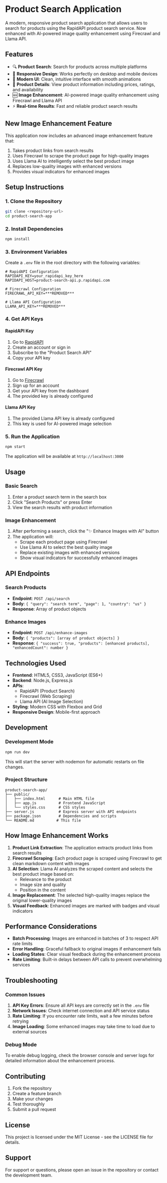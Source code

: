 # Product Search Application

A modern, responsive product search application that allows users to search for products using the RapidAPI product search service. Now enhanced with AI-powered image quality enhancement using Firecrawl and Llama API.

## Features

- 🔍 **Product Search**: Search for products across multiple platforms
- 📱 **Responsive Design**: Works perfectly on desktop and mobile devices
- 🎨 **Modern UI**: Clean, intuitive interface with smooth animations
- 🛒 **Product Details**: View product information including prices, ratings, and availability
- 🆕 **Image Enhancement**: AI-powered image quality enhancement using Firecrawl and Llama API
- ⚡ **Real-time Results**: Fast and reliable product search results

## New Image Enhancement Feature

This application now includes an advanced image enhancement feature that:

1. Takes product links from search results
2. Uses Firecrawl to scrape the product page for high-quality images
3. Uses Llama AI to intelligently select the best product image
4. Replaces low-quality images with enhanced versions
5. Provides visual indicators for enhanced images

## Setup Instructions

### 1. Clone the Repository

```bash
git clone <repository-url>
cd product-search-app
```

### 2. Install Dependencies

```bash
npm install
```

### 3. Environment Variables

Create a `.env` file in the root directory with the following variables:

```env
# RapidAPI Configuration
RAPIDAPI_KEY=your_rapidapi_key_here
RAPIDAPI_HOST=product-search-api.p.rapidapi.com

# Firecrawl Configuration
FIRECRAWL_API_KEY=***REMOVED***

# Llama API Configuration
LLAMA_API_KEY=***REMOVED***
```

### 4. Get API Keys

#### RapidAPI Key
1. Go to [RapidAPI](https://rapidapi.com/)
2. Create an account or sign in
3. Subscribe to the "Product Search API"
4. Copy your API key

#### Firecrawl API Key
1. Go to [Firecrawl](https://firecrawl.dev/)
2. Sign up for an account
3. Get your API key from the dashboard
4. The provided key is already configured

#### Llama API Key
1. The provided Llama API key is already configured
2. This key is used for AI-powered image selection

### 5. Run the Application

```bash
npm start
```

The application will be available at `http://localhost:3000`

## Usage

### Basic Search
1. Enter a product search term in the search box
2. Click "Search Products" or press Enter
3. View the search results with product information

### Image Enhancement
1. After performing a search, click the "✨ Enhance Images with AI" button
2. The application will:
   - Scrape each product page using Firecrawl
   - Use Llama AI to select the best quality image
   - Replace existing images with enhanced versions
   - Show visual indicators for successfully enhanced images

## API Endpoints

### Search Products
- **Endpoint**: `POST /api/search`
- **Body**: `{ "query": "search term", "page": 1, "country": "us" }`
- **Response**: Array of product objects

### Enhance Images
- **Endpoint**: `POST /api/enhance-images`
- **Body**: `{ "products": [array of product objects] }`
- **Response**: `{ "success": true, "products": [enhanced products], "enhancedCount": number }`

## Technologies Used

- **Frontend**: HTML5, CSS3, JavaScript (ES6+)
- **Backend**: Node.js, Express.js
- **APIs**: 
  - RapidAPI (Product Search)
  - Firecrawl (Web Scraping)
  - Llama API (AI Image Selection)
- **Styling**: Modern CSS with Flexbox and Grid
- **Responsive Design**: Mobile-first approach

## Development

### Development Mode

```bash
npm run dev
```

This will start the server with nodemon for automatic restarts on file changes.

### Project Structure

```
product-search-app/
├── public/
│   ├── index.html      # Main HTML file
│   ├── app.js          # Frontend JavaScript
│   └── styles.css      # CSS styles
├── server.js           # Express server with API endpoints
├── package.json        # Dependencies and scripts
└── README.md          # This file
```

## How Image Enhancement Works

1. **Product Link Extraction**: The application extracts product links from search results
2. **Firecrawl Scraping**: Each product page is scraped using Firecrawl to get clean markdown content with images
3. **AI Selection**: Llama AI analyzes the scraped content and selects the best product image based on:
   - Relevance to the product
   - Image size and quality
   - Position in the content
4. **Image Replacement**: The selected high-quality images replace the original lower-quality images
5. **Visual Feedback**: Enhanced images are marked with badges and visual indicators

## Performance Considerations

- **Batch Processing**: Images are enhanced in batches of 3 to respect API rate limits
- **Error Handling**: Graceful fallback to original images if enhancement fails
- **Loading States**: Clear visual feedback during the enhancement process
- **Rate Limiting**: Built-in delays between API calls to prevent overwhelming services

## Troubleshooting

### Common Issues

1. **API Key Errors**: Ensure all API keys are correctly set in the `.env` file
2. **Network Issues**: Check internet connection and API service status
3. **Rate Limiting**: If you encounter rate limits, wait a few minutes before retrying
4. **Image Loading**: Some enhanced images may take time to load due to external sources

### Debug Mode

To enable debug logging, check the browser console and server logs for detailed information about the enhancement process.

## Contributing

1. Fork the repository
2. Create a feature branch
3. Make your changes
4. Test thoroughly
5. Submit a pull request

## License

This project is licensed under the MIT License - see the LICENSE file for details.

## Support

For support or questions, please open an issue in the repository or contact the development team.
